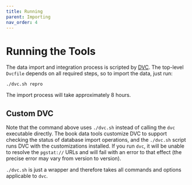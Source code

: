 ```yaml
---
title: Running
parent: Importing
nav_order: 4
---
```


# Running the Tools

The data import and integration process is scripted by [DVC](https://dvc.org).  The top-level `Dvcfile` depends on all required steps, so to import the data, just run:

    ./dvc.sh repro

The import process will take approximately 8 hours.

## Custom DVC

Note that the command above uses `./dvc.sh` instead of calling the `dvc` executable directly.  The book
data tools customize DVC to support checking the status of database import operations, and the `./dvc.sh`
script runs DVC with the customizations installed.  If you run `dvc`, it will be unable to resolve the
`pgstat://` URLs and will fail with an error to that effect (the precise error may vary from version to
version).

`./dvc.sh` is just a wrapper and therefore takes all commands and options applicable to `dvc`.
